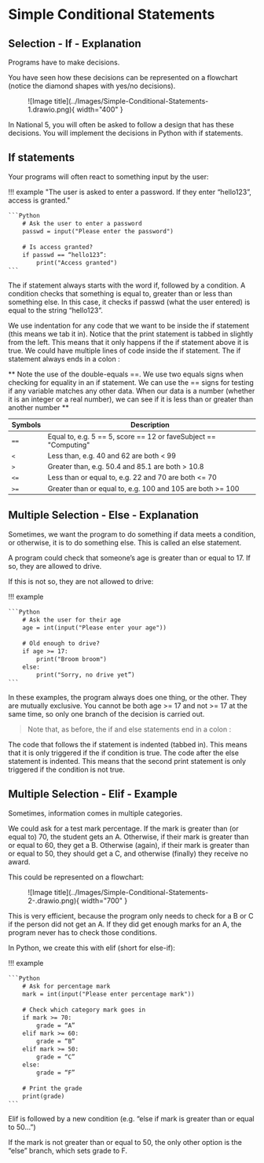 # Simple Conditional Statements

## Selection - If - Explanation

Programs have to make decisions.

You have seen how these decisions can be represented on a flowchart (notice the diamond shapes with yes/no decisions).

<figure markdown="span">
  ![Image title](../Images/Simple-Conditional-Statements-1.drawio.png){ width="400" }
</figure>

In National 5, you will often be asked to follow a design that has these decisions. You will implement the decisions in Python with if statements.

## If statements

Your programs will often react to something input by the user:

!!! example "The user is asked to enter a password. If they enter “hello123”, access is granted."

	```Python
		# Ask the user to enter a password
		passwd = input("Please enter the password")
		
		# Is access granted?
		if passwd == “hello123”:
			print("Access granted")
	```

The if statement always starts with the word if, followed by a condition. A condition checks that something is equal to, greater than or less than something else. In this case, it checks if passwd (what the user entered) is equal to the string “hello123”.

We use indentation for any code that we want to be inside the if statement (this means we tab it in). Notice that the print statement is tabbed in slightly from the left. This means that it only happens if the if statement above it is true. We could have multiple lines of code inside the if statement.
The if statement always ends in a colon :

** Note the use of the double-equals ==. We use two equals signs when checking for equality in an if statement. We can use the == signs for testing if any variable matches any other data. When our data is a number (whether it is an integer or a real number), we can see if it is less than or greater than another number **

| Symbols     | Description                                                     |
| ----------- | ----------------------------------------------------------------|
| `==`        | Equal to, e.g. 5 == 5, score == 12 or faveSubject == "Computing"|
| `<`         | Less than, e.g. 40 and 62 are both < 99                         |
| `>`         | Greater than, e.g. 50.4 and 85.1 are both > 10.8                |
| `<=`        | Less than or equal to, e.g. 22 and 70 are both <= 70            |
| `>=`        | Greater than or equal to, e.g. 100 and 105 are both >= 100      |

## Multiple Selection - Else - Explanation

Sometimes, we want the program to do something if data meets a condition, or otherwise, it is to do something else. This is called an else statement.

A program could check that someone’s age is greater than or equal to 17. If so, they are allowed to drive. 

If this is not so, they are not allowed to drive:

!!! example

	```Python
		# Ask the user for their age
		age = int(input("Please enter your age"))
		
		# Old enough to drive?
		if age >= 17:
			print("Broom broom")
		else:
			print("Sorry, no drive yet”)
	```
In these examples, the program always does one thing, or the other. They are mutually exclusive. You cannot be both age >= 17 and not >= 17 at the same time, so only one branch of the decision is carried out.

> Note that, as before, the if and else statements end in a colon :

The code that follows the if statement is indented (tabbed in). This means that it is only triggered if the if condition is true. The code after the else statement is indented. This means that the second print statement is only triggered if the condition is not true.

## Multiple Selection - Elif - Example

Sometimes, information comes in multiple categories.

We could ask for a test mark percentage. If the mark is greater than (or equal to) 70, the student gets an A. Otherwise, if their mark is greater than or equal to 60, they get a B. Otherwise (again), if their mark is greater than or equal to 50, they should get a C, and otherwise (finally) they receive no award.

This could be represented on a flowchart:

<figure markdown="span">
  ![Image title](../Images/Simple-Conditional-Statements-2-.drawio.png){ width="700" }
</figure>

This is very efficient, because the program only needs to check for a B or C if the person did not get an A. If they did get enough marks for an A, the program never has to check those conditions.

In Python, we create this with elif (short for else-if):

!!! example

	```Python
		# Ask for percentage mark
		mark = int(input("Please enter percentage mark"))

		# Check which category mark goes in
		if mark >= 70:
			grade = “A”
		elif mark >= 60:
			grade = “B”
		elif mark >= 50:
			grade = “C”
		else:
			grade = “F”

		# Print the grade
		print(grade)
	```

Elif is followed by a new condition (e.g. “else if mark is greater than or equal to 50…”)

If the mark is not greater than or equal to 50, the only other option is the “else” branch, which sets grade to F.


